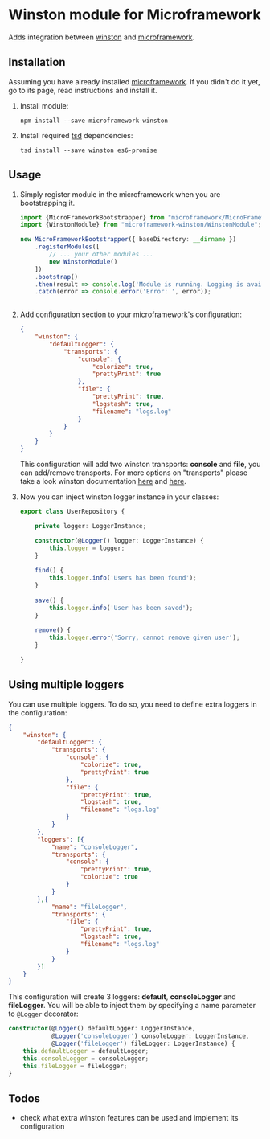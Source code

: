 # Winston module for Microframework

Adds integration between [winston][1] and [microframework][2].

## Installation

Assuming you have already installed [microframework][2]. If you didn't do it yet, go to its page, read instructions
 and install it.

1. Install module:

    `npm install --save microframework-winston`

2. Install required [tsd](http://definitelytyped.org/tsd/) dependencies:

    `tsd install --save winston es6-promise`

## Usage

1. Simply register module in the microframework when you are bootstrapping it.
    
    ```typescript
    import {MicroFrameworkBootstrapper} from "microframework/MicroFrameworkBootstrapper";
    import {WinstonModule} from "microframework-winston/WinstonModule";
    
    new MicroFrameworkBootstrapper({ baseDirectory: __dirname })
        .registerModules([
            // ... your other modules ...
            new WinstonModule()
        ])
        .bootstrap()
        .then(result => console.log('Module is running. Logging is available now.'))
        .catch(error => console.error('Error: ', error));
            
    ```
    
2. Add configuration section to your microframework's configuration:

    ```json
    {
        "winston": {
            "defaultLogger": {
                "transports": {
                    "console": {
                        "colorize": true,
                        "prettyPrint": true
                    },
                    "file": {
                        "prettyPrint": true,
                        "logstash": true,
                        "filename": "logs.log"
                    }
                }
            }
        }
    }
    ```
    
    This configuration will add two winston transports: **console** and **file**, you can add/remove transports.
    For more options on "transports" please take a look winston documentation
    [here](https://github.com/winstonjs/winston#working-with-multiple-loggers-in-winston) and 
    [here](https://github.com/winstonjs/winston/blob/master/docs/transports.md).

3. Now you can inject winston logger instance in your classes:

    ```typescript
    export class UserRepository {
    
        private logger: LoggerInstance;
    
        constructor(@Logger() logger: LoggerInstance) {
            this.logger = logger;
        }
        
        find() {
            this.logger.info('Users has been found');
        }
        
        save() {
            this.logger.info('User has been saved');
        }
        
        remove() {
            this.logger.error('Sorry, cannot remove given user');
        }
    
    }
    
    ```

## Using multiple loggers

You can use multiple loggers. To do so, you need to define extra loggers in the configuration:

```json
{
    "winston": {
        "defaultLogger": {
            "transports": {
                "console": {
                    "colorize": true,
                    "prettyPrint": true
                },
                "file": {
                    "prettyPrint": true,
                    "logstash": true,
                    "filename": "logs.log"
                }
            }
        },
        "loggers": [{
            "name": "consoleLogger",
            "transports": {
                "console": {
                    "prettyPrint": true,
                    "colorize": true
                }
            }
        },{
            "name": "fileLogger",
            "transports": {
                "file": {
                    "prettyPrint": true,
                    "logstash": true,
                    "filename": "logs.log"
                }
            }
        }]
    }
}

```

This configuration will create 3 loggers: **default**, **consoleLogger** and **fileLogger**. 
You will be able to inject them by specifying a name parameter to `@Logger` decorator:

```typescript
constructor(@Logger() defaultLogger: LoggerInstance,
            @Logger('consoleLogger') consoleLogger: LoggerInstance,
            @Logger('fileLogger') fileLogger: LoggerInstance) {
    this.defaultLogger = defaultLogger;
    this.consoleLogger = consoleLogger;
    this.fileLogger = fileLogger;
}
```

## Todos

* check what extra winston features can be used and implement its configuration

[1]: https://github.com/winstonjs/winston
[2]: https://github.com/PLEEROCK/microframework